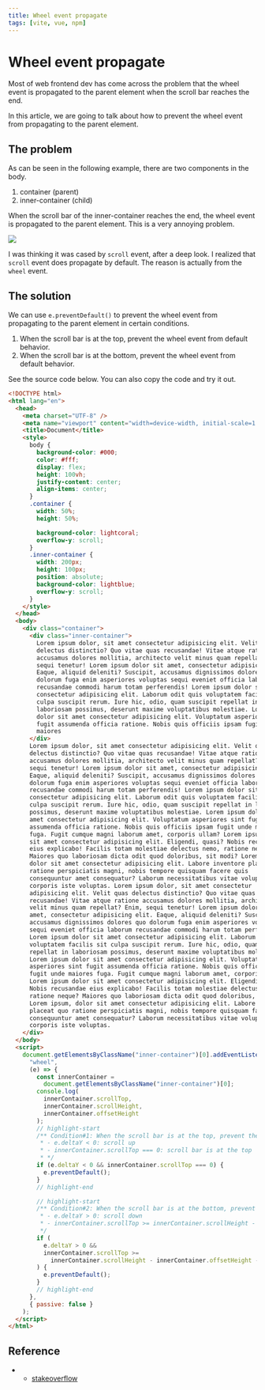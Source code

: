```yaml
---
title: Wheel event propagate
tags: [vite, vue, npm]
---
```


# Wheel event propagate

Most of web frontend dev has come across the problem that the wheel event is propagated to the parent element when the scroll bar reaches the end.

In this article, we are going to talk about how to prevent the wheel event from propagating to the parent element.

## The problem

As can be seen in the following example, there are two components in the body.

1. container (parent)
2. inner-container (child)

When the scroll bar of the inner-container reaches the end, the wheel event is propagated to the parent element. This is a very annoying problem.

![](/img/docs-browser-wheel-event-propragate.png)

I was thinking it was cased by `scroll` event, after a deep look. I realized that `scroll` event does propagate by default. The reason is actually from the `wheel` event.

## The solution

We can use `e.preventDefault()` to prevent the wheel event from propagating to the parent element in certain conditions.

1. When the scroll bar is at the top, prevent the wheel event from default behavior.
2. When the scroll bar is at the bottom, prevent the wheel event from default behavior.

See the source code below. You can also copy the code and try it out.

```html
<!DOCTYPE html>
<html lang="en">
  <head>
    <meta charset="UTF-8" />
    <meta name="viewport" content="width=device-width, initial-scale=1.0" />
    <title>Document</title>
    <style>
      body {
        background-color: #000;
        color: #fff;
        display: flex;
        height: 100vh;
        justify-content: center;
        align-items: center;
      }
      .container {
        width: 50%;
        height: 50%;

        background-color: lightcoral;
        overflow-y: scroll;
      }
      .inner-container {
        width: 200px;
        height: 100px;
        position: absolute;
        background-color: lightblue;
        overflow-y: scroll;
      }
    </style>
  </head>
  <body>
    <div class="container">
      <div class="inner-container">
        Lorem ipsum dolor, sit amet consectetur adipisicing elit. Velit quas
        delectus distinctio? Quo vitae quas recusandae! Vitae atque ratione
        accusamus dolores mollitia, architecto velit minus quam repellat? Enim,
        sequi tenetur! Lorem ipsum dolor sit amet, consectetur adipisicing elit.
        Eaque, aliquid deleniti? Suscipit, accusamus dignissimos dolores quo
        dolorum fuga enim asperiores voluptas sequi eveniet officia laborum
        recusandae commodi harum totam perferendis! Lorem ipsum dolor sit amet
        consectetur adipisicing elit. Laborum odit quis voluptatem facilis sit
        culpa suscipit rerum. Iure hic, odio, quam suscipit repellat in
        laboriosam possimus, deserunt maxime voluptatibus molestiae. Lorem ipsum
        dolor sit amet consectetur adipisicing elit. Voluptatum asperiores sint
        fugit assumenda officia ratione. Nobis quis officiis ipsam fugit unde
        maiores
      </div>
      Lorem ipsum dolor, sit amet consectetur adipisicing elit. Velit quas
      delectus distinctio? Quo vitae quas recusandae! Vitae atque ratione
      accusamus dolores mollitia, architecto velit minus quam repellat? Enim,
      sequi tenetur! Lorem ipsum dolor sit amet, consectetur adipisicing elit.
      Eaque, aliquid deleniti? Suscipit, accusamus dignissimos dolores quo
      dolorum fuga enim asperiores voluptas sequi eveniet officia laborum
      recusandae commodi harum totam perferendis! Lorem ipsum dolor sit amet
      consectetur adipisicing elit. Laborum odit quis voluptatem facilis sit
      culpa suscipit rerum. Iure hic, odio, quam suscipit repellat in laboriosam
      possimus, deserunt maxime voluptatibus molestiae. Lorem ipsum dolor sit
      amet consectetur adipisicing elit. Voluptatum asperiores sint fugit
      assumenda officia ratione. Nobis quis officiis ipsam fugit unde maiores
      fuga. Fugit cumque magni laborum amet, corporis ullam? Lorem ipsum dolor
      sit amet consectetur adipisicing elit. Eligendi, quasi? Nobis recusandae
      eius explicabo! Facilis totam molestiae delectus nemo, ratione neque?
      Maiores quo laboriosam dicta odit quod doloribus, sit modi? Lorem ipsum,
      dolor sit amet consectetur adipisicing elit. Labore inventore placeat quo
      ratione perspiciatis magni, nobis tempore quisquam facere quis
      consequuntur amet consequatur? Laborum necessitatibus vitae voluptate,
      corporis iste voluptas. Lorem ipsum dolor, sit amet consectetur
      adipisicing elit. Velit quas delectus distinctio? Quo vitae quas
      recusandae! Vitae atque ratione accusamus dolores mollitia, architecto
      velit minus quam repellat? Enim, sequi tenetur! Lorem ipsum dolor sit
      amet, consectetur adipisicing elit. Eaque, aliquid deleniti? Suscipit,
      accusamus dignissimos dolores quo dolorum fuga enim asperiores voluptas
      sequi eveniet officia laborum recusandae commodi harum totam perferendis!
      Lorem ipsum dolor sit amet consectetur adipisicing elit. Laborum odit quis
      voluptatem facilis sit culpa suscipit rerum. Iure hic, odio, quam suscipit
      repellat in laboriosam possimus, deserunt maxime voluptatibus molestiae.
      Lorem ipsum dolor sit amet consectetur adipisicing elit. Voluptatum
      asperiores sint fugit assumenda officia ratione. Nobis quis officiis ipsam
      fugit unde maiores fuga. Fugit cumque magni laborum amet, corporis ullam?
      Lorem ipsum dolor sit amet consectetur adipisicing elit. Eligendi, quasi?
      Nobis recusandae eius explicabo! Facilis totam molestiae delectus nemo,
      ratione neque? Maiores quo laboriosam dicta odit quod doloribus, sit modi?
      Lorem ipsum, dolor sit amet consectetur adipisicing elit. Labore inventore
      placeat quo ratione perspiciatis magni, nobis tempore quisquam facere quis
      consequuntur amet consequatur? Laborum necessitatibus vitae voluptate,
      corporis iste voluptas.
    </div>
  </body>
  <script>
    document.getElementsByClassName("inner-container")[0].addEventListener(
      "wheel",
      (e) => {
        const innerContainer =
          document.getElementsByClassName("inner-container")[0];
        console.log(
          innerContainer.scrollTop,
          innerContainer.scrollHeight,
          innerContainer.offsetHeight
        );
        // highlight-start
        /** Condition#1: When the scroll bar is at the top, prevent the wheel event from default behavior.
         * - e.deltaY < 0: scroll up
         * - innerContainer.scrollTop === 0: scroll bar is at the top
         * */
        if (e.deltaY < 0 && innerContainer.scrollTop === 0) {
          e.preventDefault();
        }
        // highlight-end

        // highlight-start
        /** Condition#2: When the scroll bar is at the bottom, prevent the wheel event from default behavior.
         * - e.deltaY > 0: scroll down
         * - innerContainer.scrollTop >= innerContainer.scrollHeight - innerContainer.offsetHeight: scroll bar is at the bottom
         */
        if (
          e.deltaY > 0 &&
          innerContainer.scrollTop >=
            innerContainer.scrollHeight - innerContainer.offsetHeight - 0.5
        ) {
          e.preventDefault();
        }
        // highlight-end
      },
      { passive: false }
    );
  </script>
</html>
```

## Reference

- - [stakeoverflow](https://stackoverflow.com/questions/5802467/prevent-scrolling-of-parent-element)
